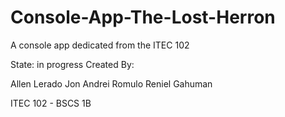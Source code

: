 # Console-App-The-Lost-Herron
A console app dedicated from the ITEC 102

State: in progress
Created By:

Allen Lerado
Jon Andrei Romulo
Reniel Gahuman

ITEC 102 - BSCS 1B
